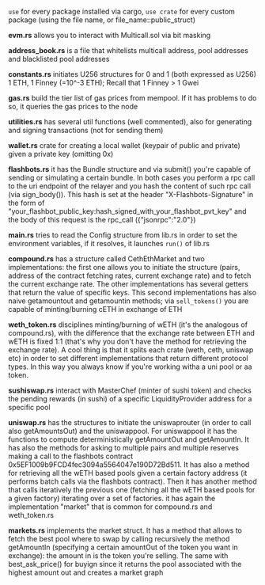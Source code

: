`use` for every package installed via cargo, `use crate` for every custom package (using the file name, or file_name::public_struct) 

**evm.rs** allows you to interact with Multicall.sol via bit masking

**address_book.rs** is a file that whitelists multicall address, pool addresses and blacklisted pool addresses

**constants.rs** initiates U256 structures for 0 and 1 (both expressed as U256) 1 ETH, 1 Finney (=10^-3 ETH); Recall that 1 Finney > 1 Gwei

**gas.rs** build the tier list of gas prices from mempool. If it has problems to do so, it queries the gas prices to the node

**utilities.rs** has several util functions (well commented), also for generating and signing transactions (not for sending them)

**wallet.rs** crate for creating a local wallet (keypair of public and private) given a private key (omitting 0x)

**flashbots.rs** it has the Bundle structure and via submit() you're capable of sending or simulating a certain bundle. In both cases you perform a rpc call to the uri endpoint of the relayer and you hash the content of such rpc call (via sign_body()). This hash is set at the header "X-Flashbots-Signature" in the form of "your_flashbot_public_key:hash_signed_with_your_flashbot_pvt_key" and the body of this request is the rpc_call ({"jsonrpc":"2.0"}) 

**main.rs** tries to read the Config structure from lib.rs in order to set the environment variables, if it resolves, it launches `run()` of lib.rs

**compound.rs** has a structure called CethEthMarket and two implementations: the first one allows you to initiate the structure (pairs, address of the contract fetching rates, current exchange rate) and to fetch the current exchange rate. The other implementations has several getters that return the value of specific keys. This second implementations has also naive getamountout and getamountin methods; via `sell_tokens()` you are capable of minting/burning cETH in exchange of ETH

**weth_token.rs** disciplines minting/burning of wETH (it's the analogous of compound.rs), with the difference that the exchange rate between ETH and wETH is fixed 1:1 (that's why you don't have the method for retrieving the exchange rate). A cool thing is that it splits each crate (weth, ceth, uniswap etc) in order to set different implementations that return different protocol types. In this way you always know if you're working witha a uni pool or aa token.

**sushiswap.rs** interact with MasterChef (minter of sushi token) and checks the pending rewards (in sushi) of a specific LiquidityProvider address for a specific pool

**uniswap.rs** has the structures to initiate the uniswaprouter (in order to call also getAmountsOut) and the uniswappool. For uniswappool it has the functions to compute deterministically getAmountOut and getAmountIn. It has also the methods for asking to multiple pairs and multiple reserves making a call to the flashbots contract 0x5EF1009b9FCD4fec3094a5564047e190D72Bd511.
It has also a method for retrieving all the wETH based pools given a certain factory address (it performs batch calls via the flashbots contract).
Then it has another method that calls iteratively the previous one (fetching all the wETH based pools for a given factory) iterating over a set of factories. it has again the implementation "market" that is common for compound.rs and weth_token.rs

**markets.rs** implements the market struct. It has a method that allows to fetch the best pool where to swap by calling recursively the method getAmountIn (specifying a certain amountOut of the token you want in exchange): the amount in is the token you're selling. The same with best_ask_price() for buyign since it returns the pool associated with the highest amount out and creates a market graph